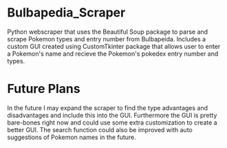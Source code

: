 # Bulbapedia_Scraper

Python webscraper that uses the Beautiful Soup package to parse and scrape Pokemon types and entry number from Bulbapeida. Includes a custom GUI created using CustomTkinter package that allows user to enter a Pokemon's name and recieve the Pokemon's pokedex entry number and types. 

# Future Plans
In the future I may expand the scraper to find the type advantages and disadvantages and include this into the GUI. Furthermore the GUI is pretty bare-bones right now and could use some extra customization to create a better GUI. The search function could also be improved with auto suggestions of Pokemon names in the future. 
